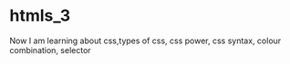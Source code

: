 # htmls_3
Now I am learning about css,types of css, css power, css syntax, colour combination, selector
